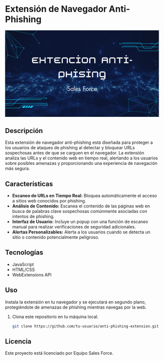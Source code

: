 # Extensión de Navegador Anti-Phishing

![Vista previa de la extensión](images/A01.png)


## Descripción

Esta extensión de navegador anti-phishing está diseñada para proteger a los usuarios de ataques de phishing al detectar y bloquear URLs sospechosas antes de que se carguen en el navegador. La extensión analiza las URLs y el contenido web en tiempo real, alertando a los usuarios sobre posibles amenazas y proporcionando una experiencia de navegación más segura.

## Características

- **Escaneo de URLs en Tiempo Real:** Bloquea automáticamente el acceso a sitios web conocidos por phishing.
- **Análisis de Contenido:** Escanea el contenido de las páginas web en busca de palabras clave sospechosas comúnmente asociadas con intentos de phishing.
- **Interfaz de Usuario:** Incluye un popup con una función de escaneo manual para realizar verificaciones de seguridad adicionales.
- **Alertas Personalizables:** Alerta a los usuarios cuando se detecta un sitio o contenido potencialmente peligroso.

## Tecnologías

- JavaScript
- HTML/CSS
- WebExtensions API

## Uso

Instala la extensión en tu navegador y se ejecutará en segundo plano, protegiéndote de amenazas de phishing mientras navegas por la web.
1. Clona este repositorio en tu máquina local.
   ```bash
   git clone https://github.com/tu-usuario/anti-phishing-extension.git

## Licencia
Este proyecto está licenciado por Equipo Sales Force.
